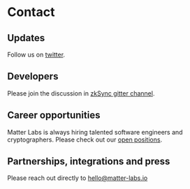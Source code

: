 # Contact

## Updates

Follow us on [twitter](https://twitter.com/the_matter_labs).

## Developers

Please join the discussion in [zkSync gitter channel](https://gitter.im/zksync/community).

## Career opportunities

Matter Labs is always hiring talented software engineers and cryptographers. Please check out our [open positions](https://medium.com/matter-labs/software-engineering-jobs-at-matter-labs-c456d01b2a02).

## Partnerships, integrations and press

Please reach out directly to hello@matter-labs.io
